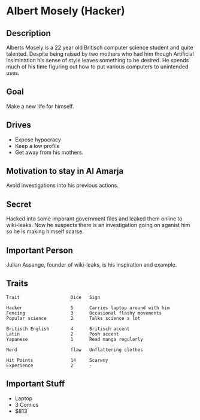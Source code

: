 Albert Mosely (Hacker)
======================

Description
-----------

Alberts Mosely is a 22 year old Britisch computer science student and quite talented. Despite
being raised by two mothers who had him though Artificial insimination his sense of style leaves
something to be desired. He spends much of his time figuring out how to put various computers to
unintended uses.

Goal
----

Make a new life for himself.

Drives
------

- Expose hypocracy
- Keep a low profile
- Get away from his mothers.

Motivation to stay in Al Amarja
-------------------------------

Avoid investigations into his previous actions.

Secret
------

Hacked into some imporant government files and leaked them online to wiki-leaks. Now he suspects
there is an investigation going on aganist him so he is making himself scarse.

Important Person
----------------

Julian Assange, founder of wiki-leaks, is his inspiration and example.

Traits
------

    Trait                   Dice   Sign

    Hacker                  5      Carries laptop around with him
    Fencing                 3      Occasional flashy movements
    Popular science         2      Talks science a lot
    
    Britisch English        4      Britisch accent
    Latin                   2      Posh accent
    Yapanese                1      Read manga regularly

    Nerd                    flaw   Unflattering clothes

    Hit Points              14     Scarwny 
    Experience              2      -

Important Stuff
---------------

- Laptop
- 3 Comics
- $813










